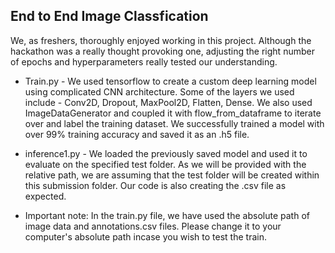 ## End to End Image Classfication
We, as freshers, thoroughly enjoyed working in this project. Although the hackathon was a really thought provoking one, 
adjusting the right number of epochs and hyperparameters really tested our understanding. 

- Train.py - We used tensorflow to create a custom deep learning model using complicated CNN architecture. Some of the layers 
we used include - Conv2D, Dropout, MaxPool2D, Flatten, Dense. We also used ImageDataGenerator and coupled it with 
flow_from_dataframe to iterate over and label the training dataset. We successfully trained a model with over 99% training
accuracy and saved it as an .h5 file. 

- inference1.py - We loaded the previously saved model and used it to evaluate on the specified test folder. As we will be 
provided with the relative path, we are assuming that the test folder will be created within this submission folder. Our
code is also creating the .csv file as expected.

- Important note:
In the train.py file, we have used the absolute path of image data and annotations.csv files. Please change it to your
computer's absolute path incase you wish to test the train.

